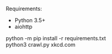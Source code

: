 Requirements:
  * Python 3.5+
  * aiohttp

python -m pip install -r requirements.txt  
python3 crawl.py xkcd.com  

